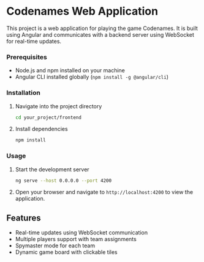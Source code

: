 # Codenames Web Application

This project is a web application for playing the game Codenames. It is built using Angular and communicates with a backend server using WebSocket for real-time updates.

### Prerequisites

- Node.js and npm installed on your machine
- Angular CLI installed globally (`npm install -g @angular/cli`)

### Installation

1. Navigate into the project directory
   ```sh
   cd your_project/frontend
   ```
2. Install dependencies
   ```sh
   npm install
   ```

### Usage

1. Start the development server
   ```sh
   ng serve --host 0.0.0.0 --port 4200 
   ```
2. Open your browser and navigate to `http://localhost:4200` to view the application.

## Features

- Real-time updates using WebSocket communication
- Multiple players support with team assignments
- Spymaster mode for each team
- Dynamic game board with clickable tiles




